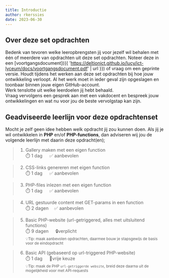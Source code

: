 ```yaml
---
title: Introductie
author: rkerssies
date: 2023-06-30
---
```


## Over deze set opdrachten
Bedenk van tevoren welke leeropbrengsten jij voor jezelf wil behalen met één of meerdere van opdrachten
uit deze set opdrachten. Noteer deze in een [voortgangsdocument]({{ 'https://deltionict.github.io/lucy/ict-lyceum/docs/voortgangsdocument.pdf' | url }})
of vraag om een geprinte versie. Houdt tijdens het werken aan deze set opdrachten bij hoe jouw ontwikkeling verloopt.
Al het werk moet in ieder geval zijn opgeslagen en toonbaar binnen jouw eigen GitHub-account.   
Werk tenslotte uit welke leerdoelen jij hebt behaald. <br>
Vraag vervolgens een gesprek aan met een vakdocent en bespreek jouw ontwikkelingen en wat nu voor jou de beste vervolgstap kan zijn.


## Geadviseerde leerlijn voor deze opdrachtenset
Mocht je zelf geen idee hebben welk opdracht jij zou kunnen doen.
Als jij je wil ontwikkelen in **PHP** en/of **PHP-functions**, dan adviseren wij jou de
volgende leerlijn met daarin deze opdracht(en);
> 1.  Gallery maken met een eigen function<br>
> ⏱️ 1 dag &emsp; ✅ aanbevolen

> 2. CSS-links genereren met eigen function<br>
> ⏱️ 1 dag &emsp; ✅ aanbevolen

> 3. PHP-files inlezen met een eigen function<br>
> ⏱️ 1 dag &emsp; ✅ aanbevolen

> 4. URL gestuurde content met GET-params in een function<br>
> ⏱️ 2 dagen &emsp;✅ aanbevolen

> 5. Basic PHP-website (url-getriggered, alles met uitsluitend functions)<br>
> ⏱️ 9 dagen &emsp; 🔒verplicht<br>
> <small>💡Tip: maak aanbevolen opdrachten, daarmee bouw je stapsgewijs de basis voor de eindopdracht</small>


> 6. Basic API (gebaseerd op url-triggered PHP-website) <br>
> ⏱️ 1 dag &emsp;  🪽vrije keuze<br>
> <small>💡Tip: maak de PHP `url-getriggerde website`, breid deze daarna uit de mogelijkheid voor met API-requests</small>
